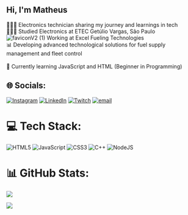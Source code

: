 ## Hi, I'm Matheus

👩🏻‍💻 Electronics technician sharing my journey and learnings in tech<br>
👩🏻‍🎓 Studied Electronics at ETEC Getúlio Vargas, São Paulo<br>
![faviconV2 (1)](https://github.com/user-attachments/assets/7c1570ec-b8e1-42b3-b58e-7bb4edd29ef9)
Working at Excel Fueling Technologies<br>
📊 Developing advanced technological solutions for fuel supply management and fleet control<br><br>💭 Currently learning JavaScript and HTML (Beginner in Programming)


## 🌐 Socials:
[![Instagram](https://img.shields.io/badge/Instagram-%23E4405F.svg?logo=Instagram&logoColor=white)](https://instagram.com/mellonioo) [![LinkedIn](https://img.shields.io/badge/LinkedIn-%230077B5.svg?logo=linkedin&logoColor=white)](https://linkedin.com/in/memeown) [![Twitch](https://img.shields.io/badge/Twitch-%239146FF.svg?logo=Twitch&logoColor=white)](https://twitch.tv/memeown) [![email](https://img.shields.io/badge/Email-D14836?logo=gmail&logoColor=white)](mailto:matt.mellonio@gmail.com) 

# 💻 Tech Stack:
![HTML5](https://img.shields.io/badge/html5-%23E34F26.svg?style=for-the-badge&logo=html5&logoColor=white) ![JavaScript](https://img.shields.io/badge/javascript-%23323330.svg?style=for-the-badge&logo=javascript&logoColor=%23F7DF1E) ![CSS3](https://img.shields.io/badge/css3-%231572B6.svg?style=for-the-badge&logo=css3&logoColor=white) ![C++](https://img.shields.io/badge/c++-%2300599C.svg?style=for-the-badge&logo=c%2B%2B&logoColor=white) ![NodeJS](https://img.shields.io/badge/node.js-6DA55F?style=for-the-badge&logo=node.js&logoColor=white)
# 📊 GitHub Stats:
![](https://github-readme-stats.vercel.app/api?username=memeown&theme=blue_navy&hide_border=false&include_all_commits=false&count_private=false)<br/>



![](https://github-readme-stats.vercel.app/api/top-langs/?username=memeown&theme=blue_navy&hide_border=false&include_all_commits=false&count_private=false&layout=compact)

<!-- Proudly created with GPRM ( https://gprm.itsvg.in ) -->
